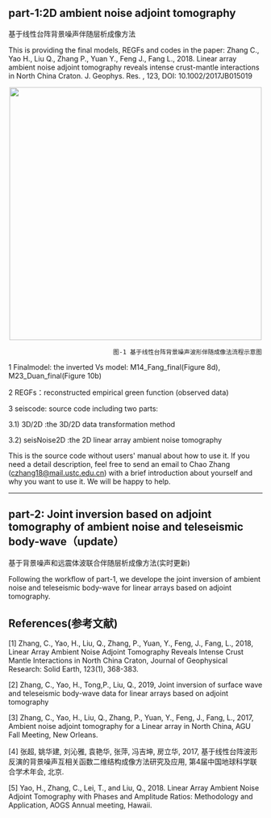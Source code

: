 ## part-1:2D ambient noise adjoint tomography    
基于线性台阵背景噪声伴随层析成像方法

This is providing the final models, REGFs and codes in the paper:
Zhang C., Yao H., Liu Q., Zhang P., Yuan Y., Feng J., Fang L., 2018. Linear array ambient noise adjoint tomography reveals intense crust-mantle interactions in North China Craton.  J. Geophys. Res. , 123, DOI: 10.1002/2017JB015019

<div align=center><img width="500" height="500" src="https://github.com/ustcchaozhang/image_fold/blob/master/ambient_noise.png"/></div>

                                 图-1 基于线性台阵背景噪声波形伴随成像法流程示意图

1 Finalmodel: the inverted Vs model: M14_Fang_final(Figure 8d), M23_Duan_final(Figure 10b)

2 REGFs：reconstructed empirical green function (observed data)

3 seiscode: source code including two parts:

3.1) 3D/2D :the 3D/2D data transformation method

3.2) seisNoise2D :the 2D linear array ambient noise tomography

This is the source code without users' manual about how to use it. If you need a detail description, feel free to send an email to Chao Zhang (czhang18@mail.ustc.edu.cn) with a brief introduction about yourself and why you want to use it. We will be happy to help.

-------------------------------------------------
## part-2: Joint inversion based on adjoint tomography of ambient noise and teleseismic body-wave（update）   
基于背景噪声和远震体波联合伴随层析成像方法(实时更新)  

Following the workflow of part-1, we develope the joint inversion of ambient noise and teleseismic body-wave for linear arrays based on adjoint tomography.

                                                  

## References(参考文献)
[1]	Zhang, C., Yao, H., Liu, Q., Zhang, P., Yuan, Y., Feng, J., Fang, L., 2018, Linear Array Ambient Noise Adjoint Tomography Reveals Intense Crust Mantle Interactions in North China Craton, Journal of Geophysical Research: Solid Earth, 123(1), 368-383.   

[2]	Zhang, C., Yao, H., Tong,P., Liu, Q., 2019, Joint inversion of surface wave and teleseismic body-wave data for linear arrays based on adjoint tomography  

[3]	Zhang, C., Yao, H., Liu, Q., Zhang, P., Yuan, Y., Feng, J., Fang, L., 2017, Ambient noise adjoint tomography for a Linear array in North China, AGU Fall Meeting, New Orleans.  

[4]	张超, 姚华建, 刘沁雅, 袁艳华, 张萍, 冯吉坤, 房立华, 2017, 基于线性台阵波形反演的背景噪声互相关函数二维结构成像方法研究及应用, 第4届中国地球科学联合学术年会, 北京.   

[5]	Yao, H., Zhang, C., Lei, T., and Liu, Q., 2018. Linear Array Ambient Noise Adjoint Tomography with Phases and Amplitude Ratios: Methodology and Application, AOGS Annual meeting, Hawaii.
